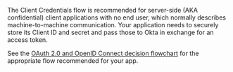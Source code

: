 The Client Credentials flow is recommended for server-side (AKA confidential) client applications with no end user, which normally describes machine-to-machine communication. Your application needs to securely store its Client ID and secret and pass those to Okta in exchange for an access token.

See the [OAuth 2.0 and OpenID Connect decision flowchart](/docs/concepts/oauth-openid/#choosing-an-oauth-2-0-flow) for the appropriate flow recommended for your app.
